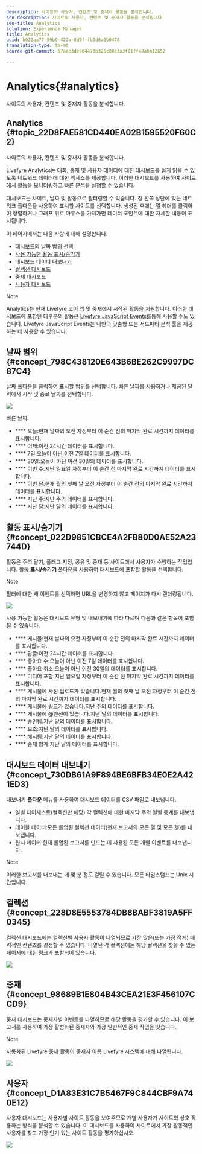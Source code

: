 ```yaml
---
description: 사이트의 사용자, 컨텐츠 및 중재자 활동을 분석합니다.
seo-description: 사이트의 사용자, 컨텐츠 및 중재자 활동을 분석합니다.
seo-title: Analytics
solution: Experience Manager
title: Analytics
uuid: b022aa77-59b9-422a-8d9f-fb9d8a1b0478
translation-type: tm+mt
source-git-commit: 67aeb3de964473b326c88c3a3f81ff48a6a12652

---
```



# Analytics{#analytics}

사이트의 사용자, 컨텐츠 및 중재자 활동을 분석합니다.

## Analytics {#topic_22D8FAE581CD440EA02B1595520F60C2}

사이트의 사용자, 컨텐츠 및 중재자 활동을 분석합니다.

Livefyre Analytics는 대화, 중재 및 사용자 데이터에 대한 대시보드를 쉽게 읽을 수 있도록 네트워크 데이터에 대한 액세스를 제공합니다. 이러한 대시보드를 사용하여 사이트에서 활동을 모니터링하고 빠른 분석을 실행할 수 있습니다.

대시보드는 사이트, 날짜 및 활동으로 필터링할 수 있습니다. 창 왼쪽 상단에 있는 네트워크 풀다운을 사용하여 표시할 사이트를 선택합니다. 생성된 후에는 열 헤더를 클릭하여 정렬하거나 그래프 위로 마우스를 가져가면 데이터 포인트에 대한 자세한 내용이 표시됩니다.

이 페이지에서는 다음 사항에 대해 설명합니다.

* 대시보드의 [날짜](https://answers.livefyre.com/livefyre-studio-version-1/studio/analytics/#DateRange) 범위 선택
* [사용 가능한 활동 표시/숨기기](https://answers.livefyre.com/livefyre-studio-version-1/studio/analytics/#ShowHideActivities)
* [대시보드 데이터 내보내기](https://answers.livefyre.com/livefyre-studio-version-1/studio/analytics/#ExportDashboardData)
* [컬렉션 대시보드](https://answers.livefyre.com/livefyre-studio-version-1/studio/analytics/#CollectionsDashboard)
* [중재 대시보드](https://answers.livefyre.com/livefyre-studio-version-1/studio/analytics/#ModerationDashboard)
* [사용자 대시보드](https://answers.livefyre.com/livefyre-studio-version-1/studio/analytics/#UsersDashboard)

>[!NOTE]
>
>Analytics는 현재 Livefyre 코어 앱 및 중재에서 시작된 활동을 지원합니다. 이러한 대시보드에 포함된 대부분의 활동은 [Livefyre JavaScript Events를](https://answers.livefyre.com/developers/reference/app-customizations/javascript-events/)통해 사용할 수도 있습니다. Livefyre JavaScript Events는 나만의 맞춤형 또는 서드파티 분석 툴을 제공하는 데 사용할 수 있습니다.

## 날짜 범위 {#concept_798C438120E643B6BE262C9997DC87C4}

날짜 풀다운을 클릭하여 표시할 범위를 선택합니다. 빠른 날짜를 사용하거나 제공된 달력에서 시작 및 종료 날짜를 선택합니다.

![](assets/analytics-date-range.png)

빠른 날짜:

* **** 오늘:현재 날짜의 오전 자정부터 이 순간 전의 마지막 완료 시간까지 데이터를 표시합니다.
* **** 어제:이전 24시간 데이터를 표시합니다.
* **** 7일:오늘이 아닌 이전 7일 데이터를 표시합니다.
* **** 30일:오늘이 아닌 이전 30일의 데이터를 표시합니다.
* **** 이번 주:지난 일요일 자정부터 이 순간 전 마지막 완료 시간까지 데이터를 표시합니다.
* **** 이번 달:현재 월의 첫째 날 오전 자정부터 이 순간 전의 마지막 완료 시간까지 데이터를 표시합니다.
* **** 지난 주:지난 주의 데이터를 표시합니다.
* **** 지난 달:지난 달의 데이터를 표시합니다.

## 활동 표시/숨기기 {#concept_022D9851CBCE4A2FB80D0AE52A23744D}

활동은 주석 달기, 플래그 지정, 공유 및 중재 등 사이트에서 사용자가 수행하는 작업입니다. 활동 **표시/숨기기** 풀다운을 사용하여 대시보드에 포함할 활동을 선택합니다.

>[!NOTE]
>
>필터에 대한 새 이벤트를 선택하면 URL을 변경하지 않고 페이지가 다시 렌더링됩니다.

![](assets/analytics-show-hide-activities.png)

사용 가능한 활동은 대시보드 유형 및 내보내기에 따라 다르며 다음과 같은 항목이 포함될 수 있습니다.

* **** 게시물:현재 날짜의 오전 자정부터 이 순간 전의 마지막 완료 시간까지 데이터를 표시합니다.
* **** 답글:이전 24시간 데이터를 표시합니다.
* **** 좋아요 수:오늘이 아닌 이전 7일 데이터를 표시합니다.
* **** 좋아요 취소:오늘이 아닌 이전 30일의 데이터를 표시합니다.
* **** 미디어 포함:지난 일요일 자정부터 이 순간 전 마지막 완료 시간까지 데이터를 표시합니다.
* **** 게시물에 사진 업로드가 있습니다.현재 월의 첫째 날 오전 자정부터 이 순간 전의 마지막 완료 시간까지 데이터를 표시합니다.
* **** 게시물에 링크가 있습니다.지난 주의 데이터를 표시합니다.
* **** 게시물에 @멘션이 있습니다.지난 달의 데이터를 표시합니다.
* **** 승인됨:지난 달의 데이터를 표시합니다.
* **** 보조:지난 달의 데이터를 표시합니다.
* **** 해시됨:지난 달의 데이터를 표시합니다.
* **** 중재 합계:지난 달의 데이터를 표시합니다.

## 대시보드 데이터 내보내기 {#concept_730DB61A9F894BE6BFB34E0E2A421ED3}

내보내기 **풀다운** 메뉴를 사용하여 대시보드 데이터를 CSV 파일로 내보냅니다.

* 일별 다이제스트(컬렉션만 해당):각 컬렉션에 대한 마지막 주의 일별 통계를 내보냅니다.
* 테이블 데이터:모든 롤업된 컬렉션 데이터(현재 보고서의 모든 열 및 모든 행)를 내보냅니다.
* 원시 데이터:현재 롤업된 보고서를 만드는 데 사용된 모든 개별 이벤트를 내보냅니다.

>[!NOTE]
>
>이러한 보고서를 내보내는 데 몇 분 정도 걸릴 수 있습니다. 모든 타임스탬프는 Unix 시간입니다.

## 컬렉션 {#concept_228D8E5553784DB8BABF3819A5FF0345}

컬렉션 대시보드에는 컬렉션별 사용자 활동이 나열되므로 가장 많은(또는 가장 적게) 매력적인 컨텐츠를 결정할 수 있습니다. 나열된 각 컬렉션에는 해당 컬렉션을 찾을 수 있는 페이지에 대한 링크가 포함되어 있습니다.

![](assets/analytics-collections.png)

## 중재 {#concept_98689B1E804B43CEA21E3F456107CCD9}

중재 대시보드는 중재자별 이벤트를 나열하므로 해당 활동을 평가할 수 있습니다. 이 보고서를 사용하여 가장 활성화된 중재자와 가장 일반적인 중재 작업을 찾습니다.

>[!NOTE]
>
>자동화된 Livefyre 중재 활동이 중재자 이름 Livefyre 시스템에 대해 나열됩니다.

![](assets/analytics-moderation.png)

## 사용자 {#concept_D1A83E31C7B5467F9C844CBF9A740E12}

사용자 대시보드는 사용자별 사이트 활동을 보여주므로 개별 사용자가 사이트와 상호 작용하는 방식을 분석할 수 있습니다. 이 대시보드를 사용하여 사이트에서 가장 활동적인 사용자를 찾고 가장 인기 있는 사이트 활동을 평가하십시오.

![](assets/analytics-users.png)

